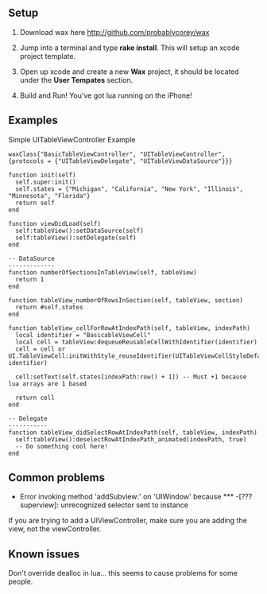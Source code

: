 Setup
-----

1. Download wax here http://github.com/probablycorey/wax

2. Jump into a terminal and type **rake install**. This will setup an xcode project template.

3. Open up xcode and create a new **Wax** project, it should be located under the **User Tempates** section. 

4. Build and Run! You've got lua running on the iPhone!


Examples
--------

Simple UITableViewController Example

    waxClass{"BasicTableViewController", "UITableViewController", {protocols = {"UITableViewDelegate", "UITableViewDataSource"}}}

    function init(self)
      self.super:init()
      self.states = {"Michigan", "California", "New York", "Illinois", "Minnesota", "Florida"}
      return self
    end

    function viewDidLoad(self)
      self:tableView():setDataSource(self)
      self:tableView():setDelegate(self)
    end

    -- DataSource
    -------------
    function numberOfSectionsInTableView(self, tableView)
      return 1
    end

    function tableView_numberOfRowsInSection(self, tableView, section)
      return #self.states
    end

    function tableView_cellForRowAtIndexPath(self, tableView, indexPath)  
      local identifier = "BasicableViewCell"
      local cell = tableView:dequeueReusableCellWithIdentifier(identifier)
      cell = cell or UI.TableViewCell:initWithStyle_reuseIdentifier(UITableViewCellStyleDefault, identifier)  

      cell:setText(self.states[indexPath:row() + 1]) -- Must +1 because lua arrays are 1 based

      return cell
    end

    -- Delegate
    -----------
    function tableView_didSelectRowAtIndexPath(self, tableView, indexPath)
      self:tableView():deselectRowAtIndexPath_animated(indexPath, true)
      -- Do something cool here!
    end

Common problems
---------------
- Error invoking method 'addSubview:' on 'UIWindow' because *** -[??? superview]: unrecognized selector sent to instance

If you are trying to add a UIViewController, make sure you are adding the view, not the viewController.

Known issues
------------
Don't override dealloc in lua... this seems to cause problems for some people.